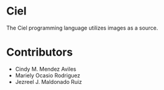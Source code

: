 # Ciel
The Ciel programming language utilizes images as a source.

# Contributors
* Cindy M. Mendez Aviles
* Mariely Ocasio Rodriguez
* Jezreel J. Maldonado Ruiz
